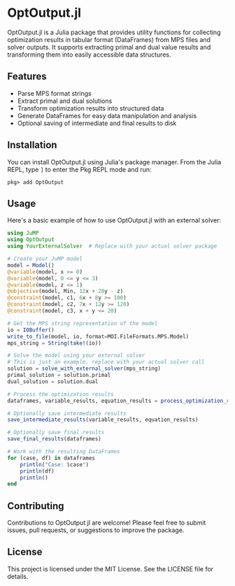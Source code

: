 # OptOutput.jl

OptOutput.jl is a Julia package that provides utility functions for collecting optimization results in tabular format (DataFrames) from MPS files and solver outputs. It supports extracting primal and dual value results and transforming them into easily accessible data structures.

## Features

- Parse MPS format strings
- Extract primal and dual solutions
- Transform optimization results into structured data
- Generate DataFrames for easy data manipulation and analysis
- Optional saving of intermediate and final results to disk

## Installation

You can install OptOutput.jl using Julia's package manager. From the Julia REPL, type `]` to enter the Pkg REPL mode and run:

```
pkg> add OptOutput
```

## Usage

Here's a basic example of how to use OptOutput.jl with an external solver:

```julia
using JuMP
using OptOutput
using YourExternalSolver  # Replace with your actual solver package

# Create your JuMP model
model = Model()
@variable(model, x >= 0)
@variable(model, 0 <= y <= 3)
@variable(model, z <= 1)
@objective(model, Min, 12x + 20y - z)
@constraint(model, c1, 6x + 8y >= 100)
@constraint(model, c2, 7x + 12y >= 120)
@constraint(model, c3, x + y <= 20)

# Get the MPS string representation of the model
io = IOBuffer()
write_to_file(model, io, format=MOI.FileFormats.MPS.Model)
mps_string = String(take!(io))

# Solve the model using your external solver
# This is just an example, replace with your actual solver call
solution = solve_with_external_solver(mps_string)
primal_solution = solution.primal
dual_solution = solution.dual

# Process the optimization results
dataframes, variable_results, equation_results = process_optimization_results(mps_string, primal_solution, dual_solution)

# Optionally save intermediate results
save_intermediate_results(variable_results, equation_results)

# Optionally save final results
save_final_results(dataframes)

# Work with the resulting DataFrames
for (case, df) in dataframes
    println("Case: $case")
    println(df)
    println()
end
```

## Contributing

Contributions to OptOutput.jl are welcome! Please feel free to submit issues, pull requests, or suggestions to improve the package.

## License

This project is licensed under the MIT License. See the LICENSE file for details.